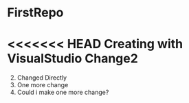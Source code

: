 # FirstRepo
<<<<<<< HEAD
Creating with VisualStudio
Change2
=======
2. Changed Directly
3. One more change
4. Could i make one more change?


